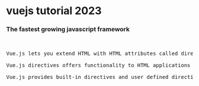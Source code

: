# vuejs tutorial 2023
### The fastest growing javascript framework
<pre>
   

Vue.js lets you extend HTML with HTML attributes called directives

Vue.js directives offers functionality to HTML applications

Vue.js provides built-in directives and user defined directives

</pre>
